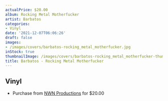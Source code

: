 ```yaml
---
actualPrice: $20.00
album: Rocking Metal Motherfucker
artist: Barbatos
categories:
- Vinyl
date: '2021-12-07T06:06:26'
draft: false
images:
- /images/covers/barbatos-rocking_metal_motherfucker.jpg
inStock: true
thumbnailImage: /images/covers/barbatos-rocking_metal_motherfucker-thumb.jpg
title: Barbatos - Rocking Metal Motherfucker
---
```


## Vinyl
* Purchase from [NWN Productions](http://shop.nwnprod.com/index.php?route=product/product&path=75&product_id=19447&sort=pd.name&order=ASC) for $20.00
